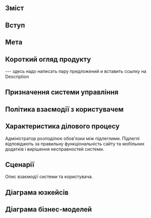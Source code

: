 ## Зміст
## Вступ
## Мета
## Короткий огляд продукту
--- здесь надо написать пару предложений и вставить ссылку на Description
## Призначення системи управління
## Політика взаємодії з користувачем
## Характеристика ділового процесу
Адміністратор розподілює обов'язки між підлеглими. Підлеглі відповідають за правильну функціональність сайту та мобільних додатків і вирішення несправностей системи.
## Сценарії
Опис взаємодії системи та користувача.
## Діаграма юзкейсів
## Діаграма бізнес-моделей
